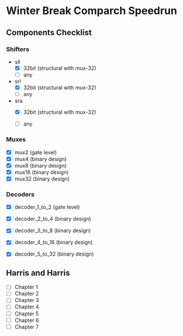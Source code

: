 # Winter Break Comparch Speedrun

## Components Checklist


### Shifters
- sll
  - [x] 32bit (structural with mux-32)
  - [ ] any
- srl
  - [x] 32bit (structural with mux-32)
  - [ ] any
- sra
  - [x] 32bit (structural with mux-32)
  - [ ] any



### Muxes
- [x] mux2 (gate level)
- [x] mux4 (binary design)
- [x] mux8 (binary design)
- [x] mux16 (binary design)
- [x] mux32 (binary design)

### Decoders
- [x] decoder_1_to_2 (gate level)
- [x] decoder_2_to_4 (binary design)
- [x] decoder_3_to_8 (binary design)
- [x] decoder_4_to_16 (binary design)
- [x] decoder_5_to_32 (binary design)




## Harris and Harris
- [ ] Chapter 1
- [ ] Chapter 2
- [ ] Chapter 3
- [ ] Chapter 4
- [ ] Chapter 5
- [ ] Chapter 6
- [ ] Chapter 7
